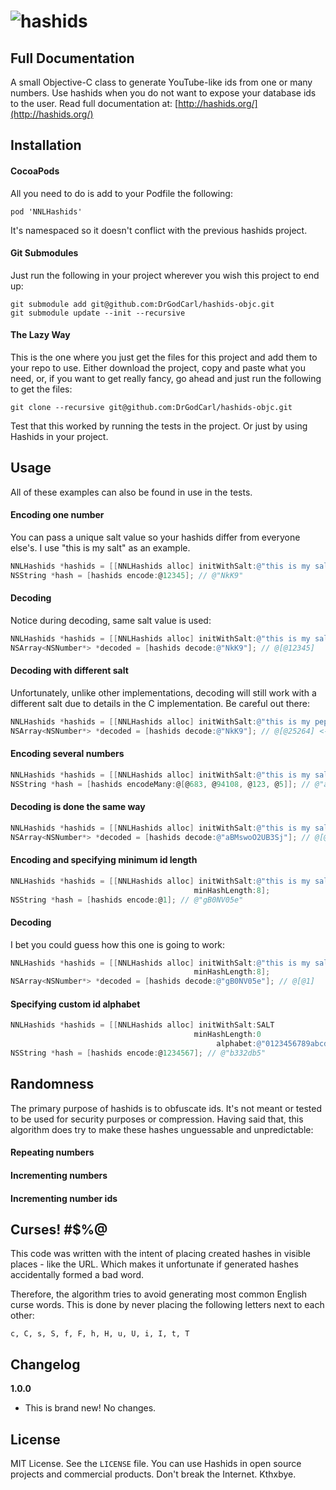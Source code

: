 ![hashids](http://hashids.org/public/img/hashids-logo-normal.png "Hashids")
======

Full Documentation
-------

A small Objective-C class to generate YouTube-like ids from one or many numbers. Use hashids when you do not want to expose your database ids to the user. Read full documentation at: [http://hashids.org/](http://hashids.org/)

Installation
-------

#### CocoaPods

All you need to do is add to your Podfile the following:
```
pod 'NNLHashids'
```
It's namespaced so it doesn't conflict with the previous hashids project.

#### Git Submodules

Just run the following in your project wherever you wish this project to end up:
```
git submodule add git@github.com:DrGodCarl/hashids-objc.git
git submodule update --init --recursive
```

#### The Lazy Way

This is the one where you just get the files for this project and add them to your repo to use. Either download the project, copy and paste what you need, or, if you want to get really fancy, go ahead and just run the following to get the files:

```
git clone --recursive git@github.com:DrGodCarl/hashids-objc.git
```

Test that this worked by running the tests in the project. Or just by using Hashids in your project.

Usage
-------
All of these examples can also be found in use in the tests.

#### Encoding one number

You can pass a unique salt value so your hashids differ from everyone else's. I use "this is my salt" as an example.

```objectivec
NNLHashids *hashids = [[NNLHashids alloc] initWithSalt:@"this is my salt"];
NSString *hash = [hashids encode:@12345]; // @"NkK9"
```

#### Decoding

Notice during decoding, same salt value is used:

```objectivec
NNLHashids *hashids = [[NNLHashids alloc] initWithSalt:@"this is my salt"];
NSArray<NSNumber*> *decoded = [hashids decode:@"NkK9"]; // @[@12345]
```

#### Decoding with different salt

Unfortunately, unlike other implementations, decoding will still work with a different salt due to details in the C implementation. Be careful out there:

```objectivec
NNLHashids *hashids = [[NNLHashids alloc] initWithSalt:@"this is my pepper"];
NSArray<NSNumber*> *decoded = [hashids decode:@"NkK9"]; // @[@25264] <-- oops...
```

#### Encoding several numbers

```objectivec
NNLHashids *hashids = [[NNLHashids alloc] initWithSalt:@"this is my salt"];
NSString *hash = [hashids encodeMany:@[@683, @94108, @123, @5]]; // @"aBMswoO2UB3Sj"
```

#### Decoding is done the same way

```objectivec
NNLHashids *hashids = [[NNLHashids alloc] initWithSalt:@"this is my salt"];
NSArray<NSNumber*> *decoded = [hashids decode:@"aBMswoO2UB3Sj"]; // @[@683, @94108, @123, @5]
```

#### Encoding and specifying minimum id length

```objectivec
NNLHashids *hashids = [[NNLHashids alloc] initWithSalt:@"this is my salt"
                                         minHashLength:8];
NSString *hash = [hashids encode:@1]; // @"gB0NV05e"
```

#### Decoding
I bet you could guess how this one is going to work:

```objectivec
NNLHashids *hashids = [[NNLHashids alloc] initWithSalt:@"this is my salt"
                                         minHashLength:8];
NSArray<NSNumber*> *decoded = [hashids decode:@"gB0NV05e"]; // @[@1]
```

#### Specifying custom id alphabet

```objectivec
NNLHashids *hashids = [[NNLHashids alloc] initWithSalt:SALT
                                         minHashLength:0
                                              alphabet:@"0123456789abcdef"];
NSString *hash = [hashids encode:@1234567]; // @"b332db5"
```

Randomness
-------

The primary purpose of hashids is to obfuscate ids. It's not meant or tested to be used for security purposes or compression.
Having said that, this algorithm does try to make these hashes unguessable and unpredictable:

#### Repeating numbers

#### Incrementing numbers

#### Incrementing number ids

Curses! #$%@
-------

This code was written with the intent of placing created hashes in visible places - like the URL. Which makes it unfortunate if generated hashes accidentally formed a bad word.

Therefore, the algorithm tries to avoid generating most common English curse words. This is done by never placing the following letters next to each other:

	c, C, s, S, f, F, h, H, u, U, i, I, t, T

Changelog
-------
**1.0.0**
  - This is brand new! No changes.

License
-------

MIT License. See the `LICENSE` file. You can use Hashids in open source projects and commercial products. Don't break the Internet. Kthxbye.
